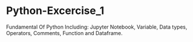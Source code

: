 # Python-Excercise_1
Fundamental Of Python Including: Jupyter Notebook, Variable, Data types, Operators, Comments, Function and Dataframe.
